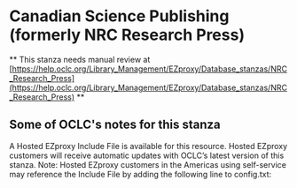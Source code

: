 # Canadian Science Publishing (formerly NRC Research Press)
** This stanza needs manual review at [https://help.oclc.org/Library_Management/EZproxy/Database_stanzas/NRC_Research_Press](https://help.oclc.org/Library_Management/EZproxy/Database_stanzas/NRC_Research_Press) **

## Some of OCLC's notes for this stanza

A Hosted EZproxy Include File is available for this resource. Hosted EZproxy customers will receive automatic updates with OCLC&rsquo;s latest version of this stanza. Note: Hosted EZproxy customers in the Americas using self-service may reference the Include File by adding the following line to config.txt:

&nbsp;

